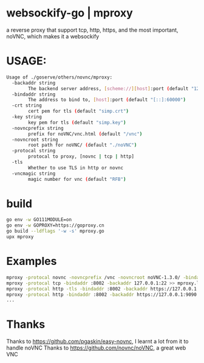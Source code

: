 # websockify-go | mproxy
a reverse proxy that support tcp, http, https, and the most important, noVNC, which makes it a websockify

# USAGE:
```bash
Usage of ./goserve/others/novnc/mproxy:
  -backaddr string
        The backend server address, [scheme://][host]:port (default "127.0.0.1:60000")
  -bindaddr string
        The address to bind to, [host]:port (default "[::]:60000")
  -crt string
        cert pem for tls (default "simp.crt")
  -key string
        key pem for tls (default "simp.key")
  -novncprefix string
        prefix for noVNC/vnc.html (default "/vnc")
  -novncroot string
        root path for noVNC/ (default "./noVNC")
  -protocal string
        protocal to proxy, [novnc | tcp | http]
  -tls
        Whether to use TLS in http or novnc
  -vncmagic string
        magic number for vnc (default "RFB")
 ```
 
 # build
 ```bash
 go env -w GO111MODULE=on
 go env -w GOPROXY=https://goproxy.cn
 go build --ldflags '-w -s' mproxy.go
 upx mproxy
 ```
 
 # Examples
 ```bash
 mproxy -protocal novnc -novncprefix /vnc -novncroot noVNC-1.3.0/ -bindaddr :8002 -backaddr 127.0.0.1:5900 >> mproxy.log 2>&1
 mproxy -protocal tcp -bindaddr :8002 -backaddr 127.0.0.1:22 >> mproxy.log 2>&1
 mproxy -protocal http -tls -bindaddr :8002 -backaddr https://127.0.0.1:9090 >> mproxy.log 2>&1
 mproxy -protocal http -bindaddr :8002 -backaddr https://127.0.0.1:9090 >> mproxy.log 2>&1
 ...
 ```
 # Thanks
 Thanks to https://github.com/pgaskin/easy-novnc, I learnt a lot from it to handle noVNC
 Thanks to https://github.com/novnc/noVNC, a great web VNC 
 
 
 
 
 
 
